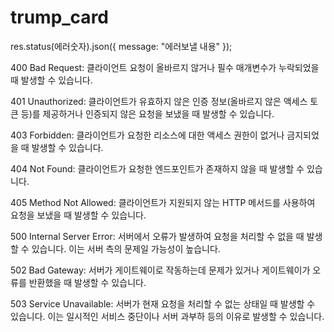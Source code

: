 # trump_card

res.status(에러숫자).json({ message: "에러보낼 내용" });

400 Bad Request: 클라이언트 요청이 올바르지 않거나 필수 매개변수가 누락되었을 때 발생할 수 있습니다.

401 Unauthorized: 클라이언트가 유효하지 않은 인증 정보(올바르지 않은 액세스 토큰 등)를 제공하거나 인증되지 않은 요청을 보냈을 때 발생할 수 있습니다.

403 Forbidden: 클라이언트가 요청한 리소스에 대한 액세스 권한이 없거나 금지되었을 때 발생할 수 있습니다.

404 Not Found: 클라이언트가 요청한 엔드포인트가 존재하지 않을 때 발생할 수 있습니다.

405 Method Not Allowed: 클라이언트가 지원되지 않는 HTTP 메서드를 사용하여 요청을 보냈을 때 발생할 수 있습니다.

500 Internal Server Error: 서버에서 오류가 발생하여 요청을 처리할 수 없을 때 발생할 수 있습니다. 이는 서버 측의 문제일 가능성이 높습니다.

502 Bad Gateway: 서버가 게이트웨이로 작동하는데 문제가 있거나 게이트웨이가 오류를 반환했을 때 발생할 수 있습니다.

503 Service Unavailable: 서버가 현재 요청을 처리할 수 없는 상태일 때 발생할 수 있습니다. 이는 일시적인 서비스 중단이나 서버 과부하 등의 이유로 발생할 수 있습니다.
